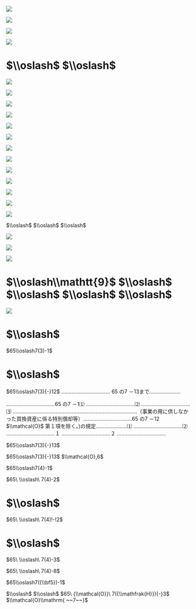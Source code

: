 ![](https://www.nta.go.jp/tmp/2d3e9356-4eb2-4651-8d37-417e89fd7028/images/8868f9db23ab37d1511df422dec863640b050ddf6a8cab90bac810447b67b3f3.jpg)

![](https://www.nta.go.jp/tmp/2d3e9356-4eb2-4651-8d37-417e89fd7028/images/14870dc48710d4a963334dadb9b5e65838e20314bc09b840f726943d716fab3d.jpg)

![](https://www.nta.go.jp/tmp/2d3e9356-4eb2-4651-8d37-417e89fd7028/images/ec70cf33c6d7c244289282fc970892b8183c00a248c40929d1874526e2419c85.jpg)

![](https://www.nta.go.jp/tmp/2d3e9356-4eb2-4651-8d37-417e89fd7028/images/682c7c47d5e50d16c13a5d0bbfbfdddd0b6c5db7292aaba0be2be806999c2d2a.jpg)

# $\\oslash$ $\\oslash$

![](https://www.nta.go.jp/tmp/2d3e9356-4eb2-4651-8d37-417e89fd7028/images/bc6af532735a188c4c9f957cc8e9f2ed0fa24fe7b5d67df782b848bad8cd176e.jpg)

![](https://www.nta.go.jp/tmp/2d3e9356-4eb2-4651-8d37-417e89fd7028/images/c375cec59c51c3a1333e282aac2c79112994e95fa00b7e45af94a4bfbf5c4ee8.jpg)

![](https://www.nta.go.jp/tmp/2d3e9356-4eb2-4651-8d37-417e89fd7028/images/89982f35ee985c601907dc3a7830e3f98c6da899e03fef2b09f79171c49f3949.jpg)

![](https://www.nta.go.jp/tmp/2d3e9356-4eb2-4651-8d37-417e89fd7028/images/35393494b94eca470e0ae27b5136ce1a40b62968a7cdc07652cc380dc12839d1.jpg)

![](https://www.nta.go.jp/tmp/2d3e9356-4eb2-4651-8d37-417e89fd7028/images/76a2ace7f044c552986713a2b9fd471aaa678110a8f0d7b7d4fc630efa23f6f4.jpg)

![](https://www.nta.go.jp/tmp/2d3e9356-4eb2-4651-8d37-417e89fd7028/images/1c1fa723f3d3669dfc98e3f74450892e057e848418eb893efb998e7b51fdf2de.jpg)

![](https://www.nta.go.jp/tmp/2d3e9356-4eb2-4651-8d37-417e89fd7028/images/e55ab3bc6264685fd64e559f96eba20fac297fea95ed352580a8aad602f47ff1.jpg)

![](https://www.nta.go.jp/tmp/2d3e9356-4eb2-4651-8d37-417e89fd7028/images/3c6d4c7aff382e1dee0530fb3e3fe9dd41210b878bf27268972267145db85064.jpg)

![](https://www.nta.go.jp/tmp/2d3e9356-4eb2-4651-8d37-417e89fd7028/images/45ef5085951715097e098eccefedd001e9206a8d9b238b7505b759b750617985.jpg)

![](https://www.nta.go.jp/tmp/2d3e9356-4eb2-4651-8d37-417e89fd7028/images/194ac0dfa90d06e2ab670df06846c48c6f11c3304c8b8d570fb73f3fbcf0455a.jpg)

![](https://www.nta.go.jp/tmp/2d3e9356-4eb2-4651-8d37-417e89fd7028/images/609ddcb4c451cf4220be965a481ae3c878a2985ef65069419cb2697b063fec3c.jpg)

![](https://www.nta.go.jp/tmp/2d3e9356-4eb2-4651-8d37-417e89fd7028/images/e7dc96deaa57e4b537e1e632f91b52e1161145eb3375029e2633a6e87db04bfe.jpg)

![](https://www.nta.go.jp/tmp/2d3e9356-4eb2-4651-8d37-417e89fd7028/images/d8f07bd3b5ec92b5cd0f4f6eaa8781134a862519efafd420b54b4c1ba623316f.jpg)

$\\oslash$ $\\oslash$ $\\oslash$

![](https://www.nta.go.jp/tmp/2d3e9356-4eb2-4651-8d37-417e89fd7028/images/7e57cc60403bdc9c5627935e9607bc7a4456cbf1d3f6a03733155d2599d8b96c.jpg)

![](https://www.nta.go.jp/tmp/2d3e9356-4eb2-4651-8d37-417e89fd7028/images/4155996872ee4febd43a81c0ba291b4379ad3954f7eac3b10968f8a074577761.jpg)

![](https://www.nta.go.jp/tmp/2d3e9356-4eb2-4651-8d37-417e89fd7028/images/e00dc015c0bb968293e16233e783b9b4eecaeeb6647b4312ec173d1e66359bde.jpg)

# $\\oslash\\mathtt{9}$ $\\oslash$ $\\oslash$ $\\oslash$ $\\oslash$

![](https://www.nta.go.jp/tmp/2d3e9356-4eb2-4651-8d37-417e89fd7028/images/19a2448bd558777666a1ae75a6da15c31b51fee211e767e148b6ee0faa0de243.jpg)

# $\\oslash$

$65\\oslash7(3)-1$

# $\\oslash$

$65\\oslash7(3){-}12$ …………………………… 65 の7 －13まで…………………

……………………………65 の7 －1⑴ ……………………………⑵ ……………………………⑶ …………………………………………………………………………（事業の用に供しなかった買換資産に係る特別償却等）……………………………65 の7 －12 $\\mathcal{O}$ 第１項を除く。)の規定…………………⑴ ……………………………⑵ ……………………………１ ……………………………２ ……………………………

$65\\oslash7(3){-}13$

$65\\oslash7(3){-}13$ $\\mathcal{O},6$

$65\\oslash7(4)-1$

$65\ \\oslash\ 7(4)-2$

# $\\oslash$

$65\ \\oslash\ 7(4)!-!2$

# $\\oslash$

$65\ \\oslash\ 7(4)-3$

$65\ \\oslash\ 7(4)-8$

$65\\oslash7({\\bf5})-1$

$\\oslash$ $\\oslash$ $65\ {\\mathcal{O}}\ 7({\\mathfrak{H}}){-}3$ $\\mathcal{O}\\mathrm{ ~~7~~}$